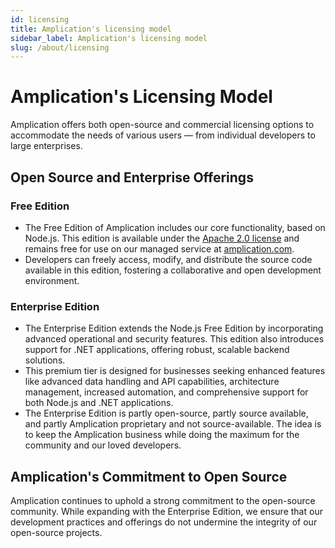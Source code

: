 ```yaml
---
id: licensing
title: Amplication's licensing model
sidebar_label: Amplication's licensing model
slug: /about/licensing
---
```


# Amplication's Licensing Model

Amplication offers both open-source and commercial licensing options to accommodate the needs of various users — from individual developers to large enterprises.

## Open Source and Enterprise Offerings

### Free Edition

- The Free Edition of Amplication includes our core functionality, based on Node.js. This edition is available under the [Apache 2.0 license](https://github.com/amplication/amplication/blob/master/LICENSE) and remains free for use on our managed service at [amplication.com](https://amplication.com).
- Developers can freely access, modify, and distribute the source code available in this edition, fostering a collaborative and open development environment.

### Enterprise Edition

- The Enterprise Edition extends the Node.js Free Edition by incorporating advanced operational and security features. This edition also introduces support for .NET applications, offering robust, scalable backend solutions.
- This premium tier is designed for businesses seeking enhanced features like advanced data handling and API capabilities, architecture management, increased automation, and comprehensive support for both Node.js and .NET applications.
- The Enterprise Edition is partly open-source, partly source available, and partly Amplication proprietary and not source-available. The idea is to keep the Amplication business while doing the maximum for the community and our loved developers.

## Amplication's Commitment to Open Source

Amplication continues to uphold a strong commitment to the open-source community. While expanding with the Enterprise Edition, we ensure that our development practices and offerings do not undermine the integrity of our open-source projects.
